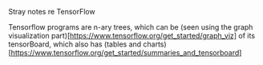 Stray notes re TensorFlow

Tensorflow programs are n-ary trees, which can be 
(seen using the graph visualization part)[https://www.tensorflow.org/get_started/graph_viz] 
of its tensorBoard, which also has 
(tables and charts)[https://www.tensorflow.org/get_started/summaries_and_tensorboard]
